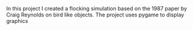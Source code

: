 In this project I created a flocking simulation based on the 1987 paper by Craig Reynolds on bird like objects. 
The project uses pygame to display graphics

